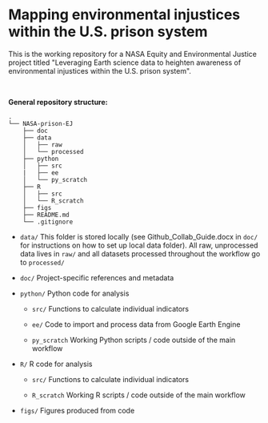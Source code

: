 # Mapping environmental injustices within the U.S. prison system

This is the working repository for a NASA Equity and Environmental Justice project titled "Leveraging Earth science data to heighten awareness of environmental injustices within the U.S. prison system".

<br/>

**General repository structure:**

    .
    └── NASA-prison-EJ
        ├── doc
        ├── data
        │   ├── raw
        │   └── processed
        ├── python
        │   ├── src
        |   ├── ee
        │   └── py_scratch
        ├── R
        │   ├── src
        │   └── R_scratch
        ├── figs
        ├── README.md
        └── .gitignore

-   `data/` This folder is stored locally (see Github_Collab_Guide.docx in `doc/` for instructions on how to set up local data folder). All raw, unprocessed data lives in `raw/` and all datasets processed throughout the workflow go to `processed/`

-   `doc/` Project-specific references and metadata

-   `python/` Python code for analysis

    -   `src/` Functions to calculate individual indicators

    -   `ee/` Code to import and process data from Google Earth Engine

    -   `py_scratch` Working Python scripts / code outside of the main workflow

-   `R/` R code for analysis

    -   `src/` Functions to calculate individual indicators

    -   `R_scratch` Working R scripts / code outside of the main workflow

-   `figs/` Figures produced from code
